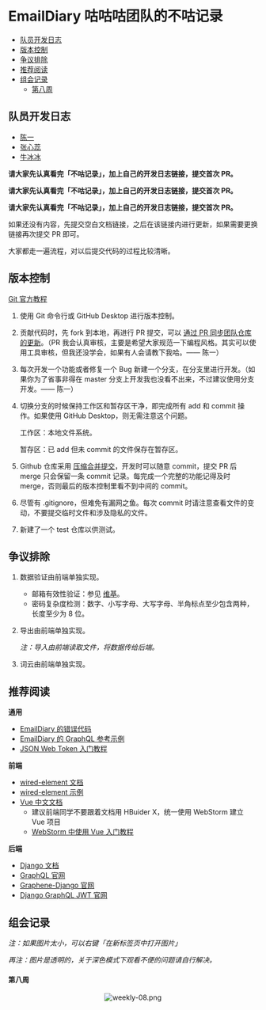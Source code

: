 # EmailDiary 咕咕咕团队的不咕记录

- [队员开发日志](#队员开发日志)
- [版本控制](#版本控制)
- [争议排除](#争议排除)
- [推荐阅读](#推荐阅读)
- [组会记录](#组会记录)
  - [第八周](#第八周)

## 队员开发日志

- [陈一](https://gist.github.com/cycychenyi/86ded7116028fb96c244d69c2d355407)
- [张心蕊](https://gist.github.com/XinRuiiii/b3fe67a15d8660d44f1dbc3d506966e7)
- [牛冰冰](https://gist.github.com/niubingbing/056fbfe640b0a8ce901fc110aeab88cc)

**请大家先认真看完「不咕记录」，加上自己的开发日志链接，提交首次 PR。**

**请大家先认真看完「不咕记录」，加上自己的开发日志链接，提交首次 PR。**

**请大家先认真看完「不咕记录」，加上自己的开发日志链接，提交首次 PR。**

如果还没有内容，先提交空白文档链接，之后在该链接内进行更新，如果需要更换链接再次提交 PR 即可。

大家都走一遍流程，对以后提交代码的过程比较清晰。

## 版本控制

[Git 官方教程](https://git-scm.com/book/zh/v2)

1. 使用 Git 命令行或 GitHub Desktop 进行版本控制。

2. 贡献代码时，先 fork 到本地，再进行 PR 提交，可以 [通过 PR 同步团队仓库的更新](https://blog.csdn.net/qq1332479771/article/details/56087333)。（PR 我会认真审核，主要是希望大家规范一下编程风格。其实可以使用工具审核，但我还没学会，如果有人会请教下我哈。—— 陈一）

3. 每次开发一个功能或者修复一个 Bug 新建一个分支，在分支里进行开发。（如果你为了省事非得在 master 分支上开发我也没看不出来，不过建议使用分支开发。—— 陈一）

4. 切换分支的时候保持工作区和暂存区干净，即完成所有 add 和 commit 操作。如果使用 GitHub Desktop，则无需注意这个问题。

   工作区：本地文件系统。

   暂存区：已 add 但未 commit 的文件保存在暂存区。

5. Github 仓库采用 [压缩合并提交](https://help.github.com/cn/github/administering-a-repository/about-merge-methods-on-github#squashing-your-merge-commits)，开发时可以随意 commit，提交 PR 后 merge 只会保留一条 commit 记录。每完成一个完整的功能记得及时 merge，否则最后的版本控制里看不到中间的 commit。

6. 尽管有 .gitignore，但难免有漏网之鱼。每次 commit 时请注意查看文件的变动，不要提交临时文件和涉及隐私的文件。

7. 新建了一个 test 仓库以供测试。

## 争议排除

1. 数据验证由前端单独实现。
   - 邮箱有效性验证：参见 [维基](https://zh.wikipedia.org/wiki/電子郵件地址#规则)。
   - 密码复杂度检测：数字、小写字母、大写字母、半角标点至少包含两种，长度至少为 8 位。

2. 导出由前端单独实现。

   *注：导入由前端读取文件，将数据传给后端。*

3. 词云由前端单独实现。

## 推荐阅读

**通用**

- [EmailDiary 的错误代码](backend/backend/error_messages.py)
- [EmailDiary 的 GraphQL 参考示例](https://gist.github.com/cycychenyi/636a01657b4c48fc3e040a3306f0b626)
- [JSON Web Token 入门教程](https://www.ruanyifeng.com/blog/2018/07/json_web_token-tutorial.html)

**前端**

- [wired-element 文档](https://github.com/wiredjs/wired-elements)
- [wired-element 示例](https://wiredjs.com/showcase.html)
- [Vue 中文文档](https://cn.vuejs.org/v2/guide/)
  - 建议前端同学不要跟着文档用 HBuider X，统一使用 WebStorm 建立 Vue 项目
  - [WebStorm 中使用 Vue 入门教程]([https://blog.jetbrains.com/cn/2019/06/%E5%9C%A8-webstorm-%E4%B8%AD%E4%BB%A5-vue-js-%E6%9E%84%E5%BB%BA%E5%BA%94%E7%94%A8%E5%85%A5%E9%97%A8/](https://blog.jetbrains.com/cn/2019/06/在-webstorm-中以-vue-js-构建应用入门/))

**后端**

- [Django 文档](https://docs.djangoproject.com/zh-hans/3.0/)
- [GraphQL 官网](https://graphql.cn/)
- [Graphene-Django 官网](https://docs.graphene-python.org/projects/django/en/latest/)
- [Django GraphQL JWT 官网](https://django-graphql-jwt.domake.io/en/latest/)

## 组会记录

*注：如果图片太小，可以右键「在新标签页中打开图片」*

*再注：图片是透明的，关于深色模式下观看不便的问题请自行解决。*

#### 第八周

<div align="center"><img src="http://qn.cycychenyi.com/emaildiary/weekly-08.png" alt="weekly-08.png" /></div>